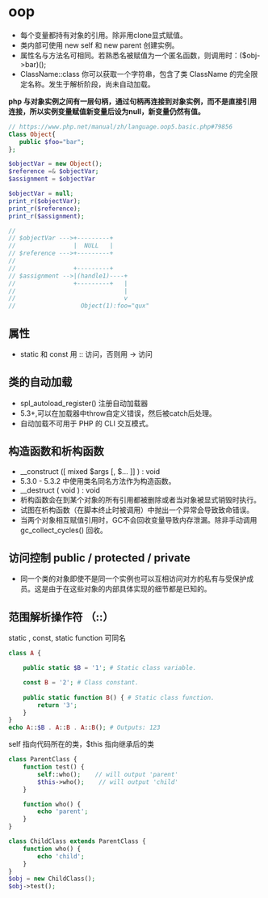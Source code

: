 # oop

- 每个变量都持有对象的引用。除非用clone显式赋值。
- 类内部可使用 new self 和 new parent 创建实例。
- 属性名与方法名可相同。若熟悉名被赋值为一个匿名函数，则调用时：($obj->bar)();
- ClassName::class 你可以获取一个字符串，包含了类 ClassName 的完全限定名称。发生于解析阶段，尚未自动加载。

**php 与对象实例之间有一层句柄，通过句柄再连接到对象实例，而不是直接引用连接，所以实例变量赋值新变量后设为null，新变量仍然有值。**
```php
// https://www.php.net/manual/zh/language.oop5.basic.php#79856
Class Object{
   public $foo="bar";
};

$objectVar = new Object();
$reference =& $objectVar;
$assignment = $objectVar

$objectVar = null;
print_r($objectVar);
print_r($reference);
print_r($assignment);

//
// $objectVar --->+---------+
//                |  NULL   |
// $reference --->+---------+
//                          
//                +---------+
// $assignment -->|(handle1)----+
//                +---------+   |
//                              |
//                              v
//                  Object(1):foo="qux"

``` 

## 属性

- static 和 const 用 :: 访问，否则用 -> 访问

## 类的自动加载

- spl_autoload_register() 注册自动加载器
- 5.3+,可以在加载器中throw自定义错误，然后被catch后处理。
- 自动加载不可用于 PHP 的 CLI 交互模式。
 
## 构造函数和析构函数
- __construct ([ mixed $args [, $... ]] ) : void
- 5.3.0 - 5.3.2 中使用类名同名方法作为构造函数。
- __destruct ( void ) : void
- 析构函数会在到某个对象的所有引用都被删除或者当对象被显式销毁时执行。
- 试图在析构函数（在脚本终止时被调用）中抛出一个异常会导致致命错误。
- 当两个对象相互赋值引用时，GC不会回收变量导致内存泄漏。除非手动调用 gc_collect_cycles() 回收。


## 访问控制 public / protected / private
- 同一个类的对象即使不是同一个实例也可以互相访问对方的私有与受保护成员。这是由于在这些对象的内部具体实现的细节都是已知的。


## 范围解析操作符 （::）
static , const, static function 可同名
```php
class A {

    public static $B = '1'; # Static class variable.

    const B = '2'; # Class constant.
   
    public static function B() { # Static class function.
        return '3';
    }
}
echo A::$B . A::B . A::B(); # Outputs: 123
```

self 指向代码所在的类，$this 指向继承后的类
```php
class ParentClass {
    function test() {
        self::who();    // will output 'parent'
        $this->who();    // will output 'child'
    }

    function who() {
        echo 'parent';
    }
}

class ChildClass extends ParentClass {
    function who() {
        echo 'child';
    }
}
$obj = new ChildClass();
$obj->test();
```
